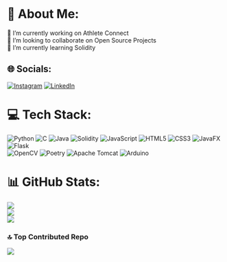 # 💫 About Me:
🔭 I’m currently working on Athlete Connect<br>👯 I’m looking to collaborate on Open Source Projects<br>🌱 I’m currently learning Solidity


## 🌐 Socials:
[![Instagram](https://img.shields.io/badge/Instagram-%23E4405F.svg?logo=Instagram&logoColor=white)](https://instagram.com/armen.tro) [![LinkedIn](https://img.shields.io/badge/LinkedIn-%230077B5.svg?logo=linkedin&logoColor=white)](https://linkedin.com/in/troarmen) 

# 💻 Tech Stack:
![Python](https://img.shields.io/badge/python-3670A0?style=for-the-badge&logo=python&logoColor=ffdd54)
![C](https://img.shields.io/badge/c-%2300599C.svg?style=for-the-badge&logo=c&logoColor=white) 
![Java](https://img.shields.io/badge/java-%23ED8B00.svg?style=for-the-badge&logo=openjdk&logoColor=white)
![Solidity](https://img.shields.io/badge/Solidity-%23363636.svg?style=for-the-badge&logo=solidity&logoColor=white)
![JavaScript](https://img.shields.io/badge/javascript-%23323330.svg?style=for-the-badge&logo=javascript&logoColor=%23F7DF1E)
![HTML5](https://img.shields.io/badge/html5-%23E34F26.svg?style=for-the-badge&logo=html5&logoColor=white) 
![CSS3](https://img.shields.io/badge/css3-%231572B6.svg?style=for-the-badge&logo=css3&logoColor=white) 
![JavaFX](https://img.shields.io/badge/javafx-%23FF0000.svg?style=for-the-badge&logo=javafx&logoColor=white) 
![Flask](https://img.shields.io/badge/flask-%23000.svg?style=for-the-badge&logo=flask&logoColor=white)  
![OpenCV](https://img.shields.io/badge/opencv-%23white.svg?style=for-the-badge&logo=opencv&logoColor=white) 
![Poetry](https://img.shields.io/badge/Poetry-%233B82F6.svg?style=for-the-badge&logo=poetry&logoColor=0B3D8D) 
![Apache Tomcat](https://img.shields.io/badge/apache%20tomcat-%23F8DC75.svg?style=for-the-badge&logo=apache-tomcat&logoColor=black) 
![Arduino](https://img.shields.io/badge/-Arduino-00979D?style=for-the-badge&logo=Arduino&logoColor=white) 

# 📊 GitHub Stats:
![](https://github-readme-stats.vercel.app/api?username=troarmen&theme=dark&hide_border=false&include_all_commits=true&count_private=false)<br/>
![](https://github-readme-streak-stats.herokuapp.com/?user=troarmen&theme=dark&hide_border=false)<br/>
![](https://github-readme-stats.vercel.app/api/top-langs/?username=troarmen&theme=dark&hide_border=false&include_all_commits=true&count_private=false&layout=compact)

### 🔝 Top Contributed Repo
![](https://github-contributor-stats.vercel.app/api?username=troarmen&limit=5&theme=dark&combine_all_yearly_contributions=true)

<!-- Proudly created with GPRM ( https://gprm.itsvg.in ) -->
